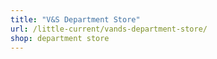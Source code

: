 ```yaml
---
title: "V&S Department Store"
url: /little-current/vands-department-store/
shop: department store
---
```

